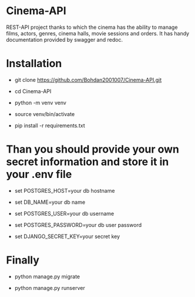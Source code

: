 # Cinema-API

REST-API project thanks to which the cinema has the ability to manage films, actors, genres, cinema halls, movie sessions and orders. It has handy documentation provided by swagger and redoc.

# Installation

- git clone https://github.com/Bohdan2001007/Cinema-API.git

- cd Cinema-API

- python -m venv venv

- source venv/bin/activate

- pip install -r requirements.txt

# Than you should provide your own secret information and store it in your .env file

- set POSTGRES_HOST=your db hostname

- set DB_NAME=your db name

- set POSTGRES_USER=your db username

- set POSTGRES_PASSWORD=your db user password

- set DJANGO_SECRET_KEY=your secret key

# Finally

- python manage.py migrate

- python manage.py runserver
